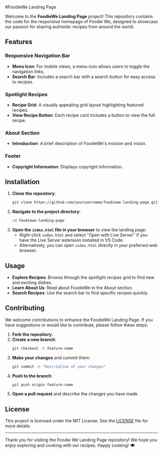 #FoodieWe Landing Page

Welcome to the **FoodieWe Landing Page** project! This repository contains the code for the responsive homepage of Foodie We, designed to showcase our passion for sharing authentic recipes from around the world.

## Features

### Responsive Navigation Bar
- **Menu Icon**: For mobile views, a menu icon allows users to toggle the navigation links.
- **Search Bar**: Includes a search bar with a search button for easy access to recipes.

### Spotlight Recipes
- **Recipe Grid**: A visually appealing grid layout highlighting featured recipes.
- **View Recipe Button**: Each recipe card includes a button to view the full recipe.

### About Section
- **Introduction**: A brief description of FoodieWe's mission and vision.

### Footer
- **Copyright Information**: Displays copyright information.

## Installation

1. **Clone the repository**:
   ```bash
   git clone https://github.com/yourusername/foodiewe-landing-page.git
   ```
2. **Navigate to the project directory**:
   ```bash
   cd foodiewe-landing-page
   ```
3. **Open the `index.html` file in your browser** to view the landing page:
   - Right-click `index.html` and select "Open with Live Server" if you have the Live Server extension installed in VS Code.
   - Alternatively, you can open `index.html` directly in your preferred web browser.

## Usage

- **Explore Recipes**: Browse through the spotlight recipes grid to find new and exciting dishes.
- **Learn About Us**: Read about FoodieWe in the About section.
- **Search Recipes**: Use the search bar to find specific recipes quickly.

## Contributing

We welcome contributions to enhance the FoodieWe Landing Page. If you have suggestions or would like to contribute, please follow these steps:

1. **Fork the repository**.
2. **Create a new branch**:
   ```bash
   git checkout -b feature-name
   ```
3. **Make your changes** and commit them:
   ```bash
   git commit -m "Description of your changes"
   ```
4. **Push to the branch**:
   ```bash
   git push origin feature-name
   ```
5. **Open a pull request** and describe the changes you have made.

## License

This project is licensed under the MIT License. See the [LICENSE](LICENSE) file for more details.

---

Thank you for visiting the Foodie We Landing Page repository! We hope you enjoy exploring and cooking with our recipes. Happy cooking! 🍽️
